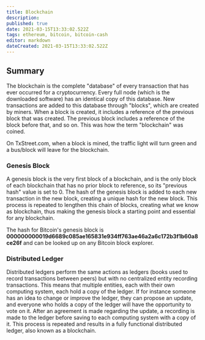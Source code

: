 ```yaml
---
title: Blockchain
description: 
published: true
date: 2021-03-15T13:33:02.522Z
tags: ethereum, bitcoin, bitcoin-cash
editor: markdown
dateCreated: 2021-03-15T13:33:02.522Z
---
```


## Summary

The blockchain is the complete "database" of every transaction that has ever occurred for a cryptocurrency. Every full node (which is the downloaded software) has an identical copy of this database. New transactions are added to this database through "blocks", which are created by miners. When a block is created, it includes a reference of the previous block that was created. The previous block includes a reference of the block before that, and so on. This was how the term "blockchain" was coined.

On TxStreet.com, when a block is mined, the traffic light will turn green and a bus/block will leave for the blockchain.

### Genesis Block

A genesis block is the very first block of a blockchain, and is the only block of each blockchain that has no prior block to reference, so its "previous hash" value is set to 0. The hash of the genesis block is added to each new transaction in the new block, creating a unique hash for the new block. This process is repeated to lengthen this chain of blocks, creating what we know as blockchain, thus making the genesis block a starting point and essential for any blockchain.

The hash for Bitcoin's genesis block is **000000000019d6689c085ae165831e934ff763ae46a2a6c172b3f1b60a8ce26f** and can be looked up on any Bitcoin block explorer.

### Distributed Ledger

Distributed ledgers perform the same actions as ledgers (books used to record transactions between peers) but with no centralized entity recording transactions. This means that multiple entities, each with their own computing system, each hold a copy of the ledger. If for instance someone has an idea to change or improve the ledger, they can propose an update, and everyone who holds a copy of the ledger will have the opportunity to vote on it. After an agreement is made regarding the update, a recording is made to the ledger before saving to each computing system with a copy of it. This process is repeated and results in a fully functional distributed ledger, also known as a blockchain. 
